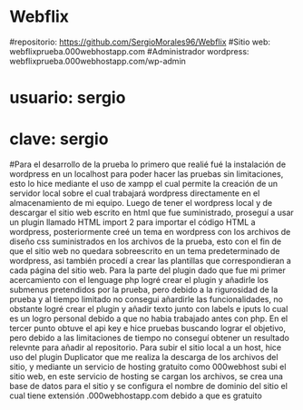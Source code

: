 #  Webflix
#repositorio: https://github.com/SergioMorales96/Webflix
#Sitio web: webflixprueba.000webhostapp.com
#Administrador wordpress: webflixprueba.000webhostapp.com/wp-admin
#                          usuario: sergio
#                          clave: sergio
#Para el desarrollo de la prueba lo primero que realié fué la instalación de wordpress en un localhost para poder hacer las pruebas sin limitaciones, esto lo hice mediante el uso de xampp el cual permite la creación de un servidor local sobre el cual trabajará wordpress directamente en el almacenamiento de mi equipo.
Luego de tener el wordpress local y de descargar el sitio web escrito en html que fue suministrado, proseguí a usar un plugin llamado HTML import 2 para importar el código HTML a wordpress, posteriormente creé un tema en wordpress con los archivos de diseño css suministrados en los archivos de la prueba, esto con el fin de que el sitio web no quedara sobreescrito en un tema predeterminado de wordpress, asi también procedí a crear las plantillas que correspondieran a cada página del sitio web.
Para la parte del plugin dado que fue mi primer acercamiento con el lenguage php logré crear el plugin y añadirle los submenus pretendidos por la prueba, pero debido a la rigurosidad de la prueba y al tiempo limitado no consegui añardirle las funcionalidades, no obstante logré crear el plugin y añadir texto junto con labels e iputs lo cual es un logro personal debido a que no habia trabajado antes con php.
En el tercer punto obtuve el api key e hice pruebas buscando lograr el objetivo, pero debido a las limitaciones de tiempo no conseguí obtener un resultado relevnte para añadir al repositorio.
Para subir el sitio local a un host, hice uso del plugin Duplicator que me realiza la descarga de los archivos del sitio, y mediante un servicio de hosting gratuito como 000webhost subi el sitio web, en este servicio de hosting se cargan los archivos, se crea una base de datos para el sitio y se configura el nombre de dominio del sitio el cual tiene extensión .000webhostapp.com debido a que es gratuito
